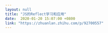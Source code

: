 ```yaml
---
layout: null
title: "JS的Reflect学习和应用"
date:  2020-01-20 15:07:00 +0800
link: "https://zhuanlan.zhihu.com/p/92700557"
---
```

